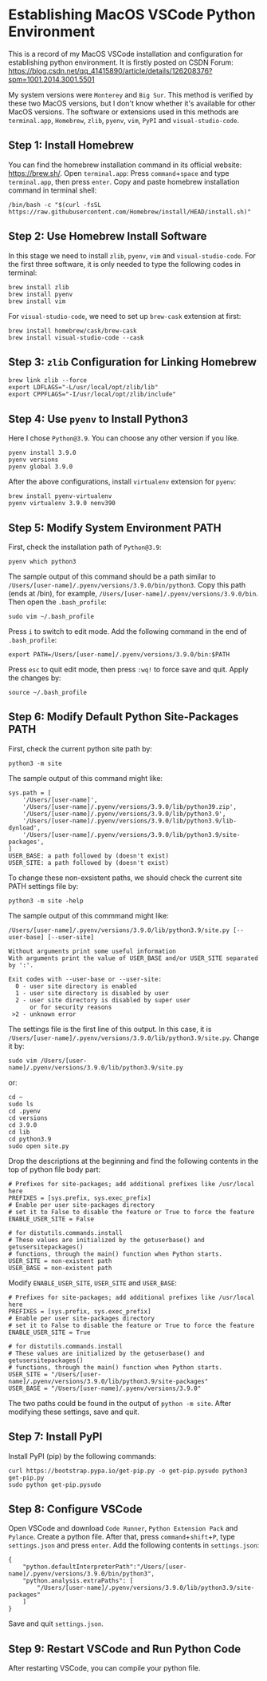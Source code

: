 # Establishing MacOS VSCode Python Environment
This is a record of my MacOS VSCode installation and configuration for establishing python environment. It is firstly posted on CSDN Forum: https://blog.csdn.net/qq_41415890/article/details/126208376?spm=1001.2014.3001.5501

My system versions were `Monterey` and `Big Sur`. This method is verified by these two MacOS versions, but I don't know whether it's available for other MacOS versions. 
The software or extensions used in this methods are `terminal.app`, `Homebrew`, `zlib`, `pyenv`, `vim`, `PyPI` and `visual-studio-code`.
## Step 1: Install Homebrew
You can find the homebrew installation command in its official website: https://brew.sh/. 
Open `terminal.app`: Press `command`+`space` and type `terminal.app`, then press `enter`.
Copy and paste homebrew installation command in terminal shell:
```{Bash}
/bin/bash -c "$(curl -fsSL https://raw.githubusercontent.com/Homebrew/install/HEAD/install.sh)"
```
## Step 2: Use Homebrew Install Software
In this stage we need to install `zlib`, `pyenv`, `vim` and `visual-studio-code`.
For the first three software, it is only needed to type the following codes in terminal:
```{Bash}
brew install zlib
brew install pyenv
brew install vim
```
For `visual-studio-code`, we need to set up `brew-cask` extension at first:
```{Bash}
brew install homebrew/cask/brew-cask
brew install visual-studio-code --cask
```

## Step 3: `zlib` Configuration for Linking Homebrew
```{Bash}
brew link zlib --force
export LDFLAGS="-L/usr/local/opt/zlib/lib"
export CPPFLAGS="-I/usr/local/opt/zlib/include"
```

## Step 4: Use `pyenv` to Install Python3
Here I chose `Python@3.9`. You can choose any other version if you like.
```{Bash}
pyenv install 3.9.0
pyenv versions
pyenv global 3.9.0
```
After the above configurations, install `virtualenv` extension for `pyenv`:
```{Bash}
brew install pyenv-virtualenv
pyenv virtualenv 3.9.0 nenv390
```

## Step 5: Modify System Environment PATH
First, check the installation path of `Python@3.9`:
```{Bash}
pyenv which python3
```
The sample output of this command should be a path similar to `/Users/[user-name]/.pyenv/versions/3.9.0/bin/python3`.
Copy this path (ends at /bin), for example, `/Users/[user-name]/.pyenv/versions/3.9.0/bin`.
Then open the `.bash_profile`:
```{Bash}
sudo vim ~/.bash_profile
```
Press `i` to switch to edit mode. Add the following command in the end of `.bash_profile`:
```{Bash}
export PATH=/Users/[user-name]/.pyenv/versions/3.9.0/bin:$PATH
```
Press `esc` to quit edit mode, then press `:wq!` to force save and quit. Apply the changes by:
```{Bash}
source ~/.bash_profile
```

## Step 6: Modify Default Python Site-Packages PATH
First, check the current python site path by:
```{Bash}
python3 -m site
```
The sample output of this command might like:
```{Bash}
sys.path = [
    '/Users/[user-name]',
    '/Users/[user-name]/.pyenv/versions/3.9.0/lib/python39.zip',
    '/Users/[user-name]/.pyenv/versions/3.9.0/lib/python3.9',
    '/Users/[user-name]/.pyenv/versions/3.9.0/lib/python3.9/lib-dynload',
    '/Users/[user-name]/.pyenv/versions/3.9.0/lib/python3.9/site-packages',
]
USER_BASE: a path followed by (doesn't exist)
USER_SITE: a path followed by (doesn't exist)
```
To change these non-exsistent paths, we should check the current site PATH settings file by:
```{Bash}
python3 -m site -help
```
The sample output of this commmand might like:
```{Bash}
/Users/[user-name]/.pyenv/versions/3.9.0/lib/python3.9/site.py [--user-base] [--user-site]
 
Without arguments print some useful information
With arguments print the value of USER_BASE and/or USER_SITE separated
by ':'.
 
Exit codes with --user-base or --user-site:
  0 - user site directory is enabled
  1 - user site directory is disabled by user
  2 - user site directory is disabled by super user
      or for security reasons
 >2 - unknown error
```
The settings file is the first line of this output. In this case, it is `/Users/[user-name]/.pyenv/versions/3.9.0/lib/python3.9/site.py`. Change it by:
```{Bash}
sudo vim /Users/[user-name]/.pyenv/versions/3.9.0/lib/python3.9/site.py
```
or:
```{Bash}
cd ~
sudo ls
cd .pyenv
cd versions
cd 3.9.0
cd lib
cd python3.9
sudo open site.py
```
Drop the descriptions at the beginning and find the following contents in the top of python file body part:
```{Python}
# Prefixes for site-packages; add additional prefixes like /usr/local here
PREFIXES = [sys.prefix, sys.exec_prefix]
# Enable per user site-packages directory
# set it to False to disable the feature or True to force the feature
ENABLE_USER_SITE = False
 
# for distutils.commands.install
# These values are initialized by the getuserbase() and getusersitepackages()
# functions, through the main() function when Python starts.
USER_SITE = non-existent path
USER_BASE = non-existent path
```
Modify `ENABLE_USER_SITE`, `USER_SITE` and `USER_BASE`:
```{Python}
# Prefixes for site-packages; add additional prefixes like /usr/local here
PREFIXES = [sys.prefix, sys.exec_prefix]
# Enable per user site-packages directory
# set it to False to disable the feature or True to force the feature
ENABLE_USER_SITE = True
 
# for distutils.commands.install
# These values are initialized by the getuserbase() and getusersitepackages()
# functions, through the main() function when Python starts.
USER_SITE = "/Users/[user-name]/.pyenv/versions/3.9.0/lib/python3.9/site-packages"
USER_BASE = "/Users/[user-name]/.pyenv/versions/3.9.0"
```
The two paths could be found in the output of `python -m site`. After modifying these settings, save and quit.

## Step 7: Install PyPI
Install PyPI (pip) by the following commands:
```{Bash}
curl https://bootstrap.pypa.io/get-pip.py -o get-pip.pysudo python3 get-pip.py
sudo python get-pip.pysudo
```

## Step 8: Configure VSCode
Open VSCode and download `Code Runner`, `Python Extension Pack` and `Pylance`.
Create a python file. After that, press `command`+`shift`+`P`, type `settings.json` and press `enter`.
Add the following contents in `settings.json`:
```{JavaScript}
{
    "python.defaultInterpreterPath":"/Users/[user-name]/.pyenv/versions/3.9.0/bin/python3",
    "python.analysis.extraPaths": [
        "/Users/[user-name]/.pyenv/versions/3.9.0/lib/python3.9/site-packages"
    ]
}
```
Save and quit `settings.json`.

## Step 9: Restart VSCode and Run Python Code
After restarting VSCode, you can compile your python file.
